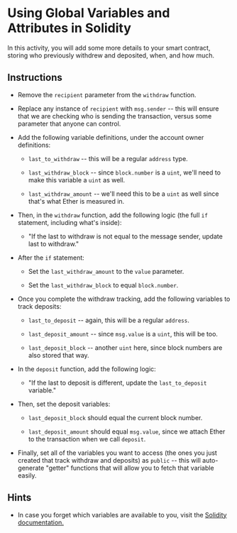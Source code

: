 # Using Global Variables and Attributes in Solidity

In this activity, you will add some more details to your smart contract, storing who previously withdrew and deposited,
when, and how much.

## Instructions

* Remove the `recipient` parameter from the `withdraw` function.

* Replace any instance of `recipient` with `msg.sender` -- this will ensure that we are checking who is sending the transaction, versus some parameter that anyone can control.

* Add the following variable definitions, under the account owner definitions:

  * `last_to_withdraw` -- this will be a regular `address` type.

  * `last_withdraw_block` -- since `block.number` is a `uint`, we'll need to make this variable a `uint` as well.

  * `last_withdraw_amount` -- we'll need this to be a `uint` as well since that's what Ether is measured in.

* Then, in the `withdraw` function, add the following logic (the full `if` statement, including what's inside):

  * "If the last to withdraw is not equal to the message sender, update last to withdraw."

* After the `if` statement:

  * Set the `last_withdraw_amount` to the `value` parameter.

  * Set the `last_withdraw_block` to equal `block.number`.

* Once you complete the withdraw tracking, add the following variables to track deposits:

  * `last_to_deposit` -- again, this will be a regular `address`.

  * `last_deposit_amount` -- since `msg.value` is a `uint`, this will be too.

  * `last_deposit_block` -- another `uint` here, since block numbers are also stored that way.

* In the `deposit` function, add the following logic:

  * "If the last to deposit is different, update the `last_to_deposit` variable."

* Then, set the deposit variables:

  * `last_deposit_block` should equal the current block number.

  * `last_deposit_amount` should equal `msg.value`, since we attach Ether to the transaction when we call `deposit`.

* Finally, set all of the variables you want to access (the ones you just created that track withdraw and deposits)
  as `public` -- this will auto-generate "getter" functions that will allow you to fetch that variable easily.

## Hints

* In case you forget which variables are available to you, visit the [Solidity documentation.](https://solidity.readthedocs.io/en/latest/units-and-global-variables.html)
